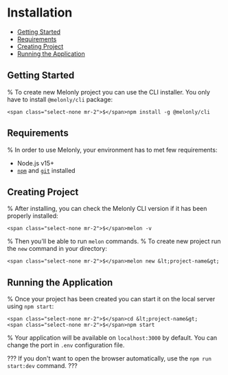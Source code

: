 <!-- omit in toc -->
# Installation

- [Getting Started](#getting-started)
- [Requirements](#requirements)
- [Creating Project](#creating-project)
- [Running the Application](#running-the-application)

## Getting Started

% To create new Melonly project you can use the CLI installer. You only have to install `@melonly/cli` package:

```
<span class="select-none mr-2">$</span>npm install -g @melonly/cli
```

## Requirements

% In order to use Melonly, your environment has to met few requirements:

- Node.js v15+
- [`npm`](https://nodejs.org/en/download/) and [`git`](https://git-scm.com) installed

## Creating Project

% After installing, you can check the Melonly CLI version if it has been properly installed:

```
<span class="select-none mr-2">$</span>melon -v
```

% Then you'll be able to run `melon` commands.
% To create new project run the `new` command in your directory:

```
<span class="select-none mr-2">$</span>melon new &lt;project-name&gt;
```

## Running the Application

% Once your project has been created you can start it on the local server using `npm start`:

```
<span class="select-none mr-2">$</span>cd &lt;project-name&gt;
<span class="select-none mr-2">$</span>npm start
```

% Your application will be available on `localhost:3000` by default. You can change the port in `.env` configuration file.

???
If you don't want to open the browser automatically, use the `npm run start:dev` command.
???
